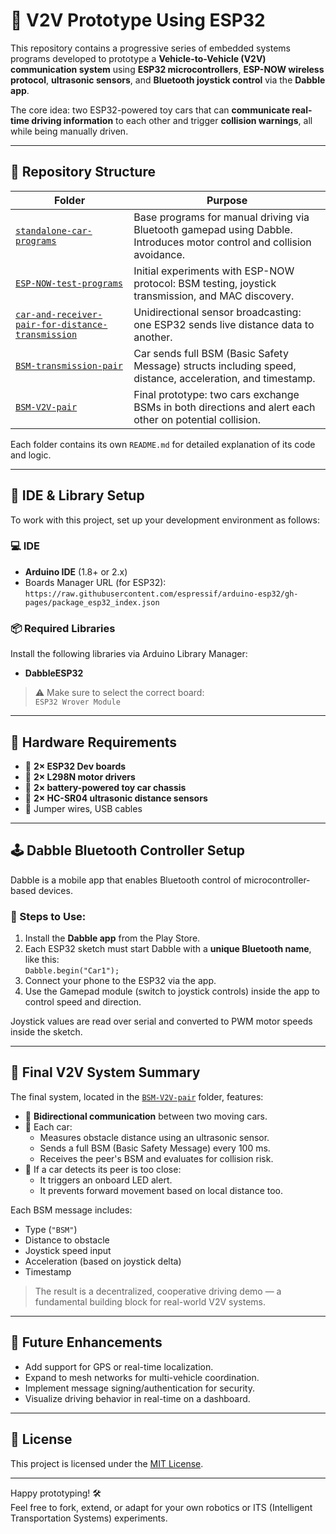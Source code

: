 # 🚗 V2V Prototype Using ESP32

This repository contains a progressive series of embedded systems programs developed to prototype a **Vehicle-to-Vehicle (V2V) communication system** using **ESP32 microcontrollers**, **ESP-NOW wireless protocol**, **ultrasonic sensors**, and **Bluetooth joystick control** via the **Dabble app**.

The core idea: two ESP32-powered toy cars that can **communicate real-time driving information** to each other and trigger **collision warnings**, all while being manually driven.

---

## 📁 Repository Structure

| Folder | Purpose |
|--------|---------|
| [`standalone-car-programs`](./standalone-car-programs) | Base programs for manual driving via Bluetooth gamepad using Dabble. Introduces motor control and collision avoidance. |
| [`ESP-NOW-test-programs`](./ESP-NOW-test-programs) | Initial experiments with ESP-NOW protocol: BSM testing, joystick transmission, and MAC discovery. |
| [`car-and-receiver-pair-for-distance-transmission`](./car-and-receiver-pair-for-distance-transmission) | Unidirectional sensor broadcasting: one ESP32 sends live distance data to another. |
| [`BSM-transmission-pair`](./BSM-transmission-pair) | Car sends full BSM (Basic Safety Message) structs including speed, distance, acceleration, and timestamp. |
| [`BSM-V2V-pair`](./BSM-V2V-pair) | Final prototype: two cars exchange BSMs in both directions and alert each other on potential collision. |

Each folder contains its own `README.md` for detailed explanation of its code and logic.

---

## 🧰 IDE & Library Setup

To work with this project, set up your development environment as follows:

### 💻 IDE
- **Arduino IDE** (1.8+ or 2.x)
- Boards Manager URL (for ESP32):  
  `https://raw.githubusercontent.com/espressif/arduino-esp32/gh-pages/package_esp32_index.json`

### 📦 Required Libraries
Install the following libraries via Arduino Library Manager:

- **DabbleESP32** 

> ⚠️ Make sure to select the correct board:  
> `ESP32 Wrover Module`

---

## 🔌 Hardware Requirements

- 🧠 **2× ESP32 Dev boards**  
- 🛞 **2× L298N motor drivers**  
- 🔋 **2× battery-powered toy car chassis**  
- 🧭 **2× HC-SR04 ultrasonic distance sensors**  
- 🔌 Jumper wires, USB cables  

---

## 🕹️ Dabble Bluetooth Controller Setup

Dabble is a mobile app that enables Bluetooth control of microcontroller-based devices.

### 📲 Steps to Use:
1. Install the **Dabble app** from the Play Store.
2. Each ESP32 sketch must start Dabble with a **unique Bluetooth name**, like this:  
   `Dabble.begin("Car1");`
3. Connect your phone to the ESP32 via the app.
4. Use the Gamepad module (switch to joystick controls) inside the app to control speed and direction.

Joystick values are read over serial and converted to PWM motor speeds inside the sketch.

---

## 🔄 Final V2V System Summary

The final system, located in the [`BSM-V2V-pair`](./BSM-V2V-pair) folder, features:

- 📡 **Bidirectional communication** between two moving cars.
- 🧠 Each car:
  - Measures obstacle distance using an ultrasonic sensor.
  - Sends a full BSM (Basic Safety Message) every 100 ms.
  - Receives the peer's BSM and evaluates for collision risk.
- 🚨 If a car detects its peer is too close:
  - It triggers an onboard LED alert.
  - It prevents forward movement based on local distance too.

Each BSM message includes:
- Type (`"BSM"`)
- Distance to obstacle
- Joystick speed input
- Acceleration (based on joystick delta)
- Timestamp

> The result is a decentralized, cooperative driving demo — a fundamental building block for real-world V2V systems.

---

## 📌 Future Enhancements

- Add support for GPS or real-time localization.
- Expand to mesh networks for multi-vehicle coordination.
- Implement message signing/authentication for security.
- Visualize driving behavior in real-time on a dashboard.

---

## 📄 License

This project is licensed under the [MIT License](./LICENSE).

---

Happy prototyping! 🛠️  
Feel free to fork, extend, or adapt for your own robotics or ITS (Intelligent Transportation Systems) experiments.

